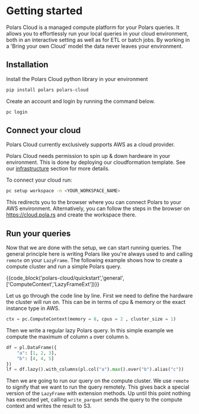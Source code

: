 # Getting started

Polars Cloud is a managed compute platform for your Polars queries. It allows you to effortlessly
run your local queries in your cloud environment, both in an interactive setting as well as for ETL
or batch jobs. By working in a 'Bring your own Cloud' model the data never leaves your environment.

## Installation

Install the Polars Cloud python library in your environment

```bash
pip install polars polars-cloud
```

Create an account and login by running the command below.

```bash
pc login
```

## Connect your cloud

Polars Cloud currently exclusively supports AWS as a cloud provider.

Polars Cloud needs permission to spin up & down hardware in your environment. This is done by
deploying our cloudformation template. See our [infrastructure](providers/aws/infra.md) section for
more details.

To connect your cloud run:

```bash
pc setup workspace -n <YOUR_WORKSPACE_NAME>
```

This redirects you to the browser where you can connect Polars to your AWS environment.
Alternatively, you can follow the steps in the browser on https://cloud.pola.rs and create the
workspace there.

## Run your queries

Now that we are done with the setup, we can start running queries. The general principle here is
writing Polars like you're always used to and calling `remote` on your `LazyFrame`. The following
example shows how to create a compute cluster and run a simple Polars query.

{{code_block('polars-cloud/quickstart','general',['ComputeContext','LazyFrameExt'])}}

Let us go through the code line by line. First we need to define the hardware the cluster will run
on. This can be in terms of cpu & memory or the exact instance type in AWS.

```python
ctx = pc.ComputeContext(memory = 8, cpus = 2 , cluster_size = 1)
```

Then we write a regular lazy Polars query. In this simple example we compute the maximum of column
`a` over column `b`.

```python
df = pl.DataFrame({
    "a": [1, 2, 3],
    "b": [4, 4, 5]
})
lf = df.lazy().with_columns(pl.col("a").max().over("b").alias("c"))
```

Then we are going to run our query on the compute cluster. We use `remote` to signify that we want
to run the query remotely. This gives back a special version of the `LazyFrame` with extension
methods. Up until this point nothing has executed yet, calling `write_parquet` sends the query to
the compute context and writes the result to S3.
